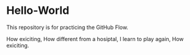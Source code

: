 # Hello-World
This repository is for practicing the GitHub Flow.

How exiciting,
How different from a hosiptal,
I learn to play again,
How exiciting.
